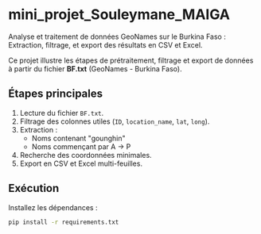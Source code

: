 # mini_projet_Souleymane_MAIGA
Analyse et traitement de données GeoNames sur le Burkina Faso :  Extraction, filtrage, et export des résultats en CSV et Excel.

Ce projet illustre les étapes de prétraitement, filtrage et export de données à partir du fichier **BF.txt** (GeoNames - Burkina Faso).

## Étapes principales
1. Lecture du fichier `BF.txt`.
2. Filtrage des colonnes utiles (`ID`, `location_name`, `lat`, `long`).
3. Extraction :
   - Noms contenant "gounghin"
   - Noms commençant par A → P
4. Recherche des coordonnées minimales.
5. Export en CSV et Excel multi-feuilles.

## Exécution
Installez les dépendances :
```bash
pip install -r requirements.txt
